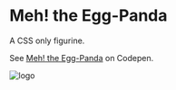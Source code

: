 # Meh! the Egg-Panda

A CSS only figurine.

See [Meh! the Egg-Panda](https://codepen.io/anvicordova/pen/OJJKGQx) on Codepen.

![logo]

[logo]: https://screenshot.codepen.io/3565291.OJJKGQx.28af9ed1-d8a3-42e2-be0c-5a55c6a93e91.png "Meh, the Egg-Panda"
